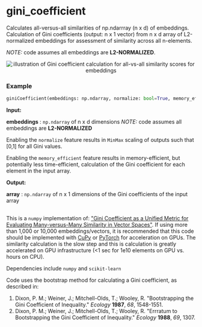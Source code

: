 # gini_coefficient
Calculates all-versus-all similarities of np.ndarrray (n x d) of embeddings. Calculation of Gini coefficients (output: n x 1 vector) from n x d array of L2-normalized embeddings for assessment of similarity across all n-elements. 

*NOTE:* code assumes all embeddings are **L2-NORMALIZED**.

<P align="center">
<IMG SRC="assets/example.png" CLASS="center" ALT="illustration of Gini coefficient calculation for all-vs-all similarity scores for embeddings">
</P>
<P>

### Example

```python
giniCoefficient(embeddings: np.ndarray, normalize: bool=True, memory_efficient: bool=True)
```

**Input:**

**embeddings** : `np.ndarray` of n x d dimensions *NOTE:* code assumes all embeddings are **L2-NORMALIZED**

Enabling the `normalize` feature results in `MinMax` scaling of outputs such that [0,1] for all Gini values.

Enabling the `memory_efficient` feature results in memory-efficient, but potentially less time-efficient,
calculation of the Gini coefficient for each element in the input array.

**Output:**

**array** : `np.ndarray` of n x 1 dimensions of the Gini coefficients of the input array

##
This is a `numpy` implementation of: ["Gini Coefficient as a Unified Metric for Evaluating Many-versus-Many Similarity in Vector Spaces"](https://arxiv.org/abs/2411.07983). If using more than 1,000 or 10,000 embeddings/vectors, it is recommended that this code should be implemented with [CuPy](https://cupy.dev/) or [PyTorch](https://pytorch.org/) for acceleration on GPUs. The similarity calculation is the slow step and this is calculation is greatly accelerated on GPU infrastructure (<1 sec for 1e10 elements on GPU vs. hours on CPU).

Dependencies include `numpy` and `scikit-learn`

Code uses the bootstrap method for calculating a Gini coefficient, as described in:
1) Dixon, P. M.; Weiner, J.; Mitchell-Olds, T.; Wooley, R. "Bootstrapping the Gini Coefficient of Inequality." *Ecology* **1987**, *68*, 1548-1551.
2) Dixon, P. M.; Weiner, J.; Mitchell-Olds, T.; Wooley, R. "Errratum to Bootstrapping the Gini Coefficient of Inequality." *Ecology* **1988**, *69*, 1307.
